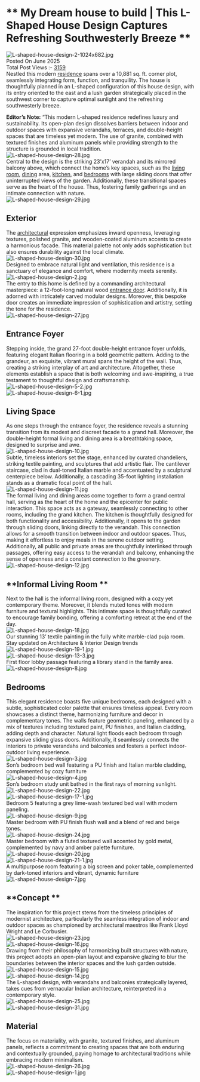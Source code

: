 # ** My Dream house to build | This L-Shaped House Design Captures Refreshing Southwesterly Breeze **
  
  
![L-shaped-house-design-2-1024x682.jpg](Attachments/L-shaped-house-design-2-1024x682.jpg)  
Posted On June 2025  
Total Post Views :- <ins>3159</ins>  
Nestled this modern [residence](https://thearchitectsdiary.com/?s=+residence) spans over a 10,881 sq. ft. corner plot, seamlessly integrating form, function, and tranquility. The house is thoughtfully planned in an L-shaped configuration of this house design, with its entry oriented to the east and a lush garden strategically placed in the southwest corner to capture optimal sunlight and the refreshing southwesterly breeze.  
  
**Editor’s Note:** “This modern L-shaped residence redefines luxury and sustainability. Its open-plan design dissolves barriers between indoor and outdoor spaces with expansive verandahs, terraces, and double-height spaces that are timeless yet modern. The use of granite, combined with textured finishes and aluminum panels while providing strength to the structure is grounded in local tradition.  
![L-shaped-house-design-28.jpg](Attachments/L-shaped-house-design-28.jpg)  
Central to the design is the striking 23’x17’ verandah and its mirrored balcony above, which connect the home’s key spaces, such as the [living room](https://thearchitectsdiary.com/?s=+living+room+), [dining](https://thearchitectsdiary.com/?s=+DINING) area, [kitchen](https://thearchitectsdiary.com/?s=+kitchen), and [bedrooms](https://thearchitectsdiary.com/?s=+bedroom) with large sliding doors that offer uninterrupted views of the garden. Additionally, these transitional spaces serve as the heart of the house. Thus, fostering family gatherings and an intimate connection with nature.   
![L-shaped-house-design-29.jpg](Attachments/L-shaped-house-design-29.jpg)  
## **Exterior**  
The [architectural](https://thearchitectsdiary.com/category/architecture/) expression emphasizes inward openness, leveraging textures, polished granite, and wooden-coated aluminum accents to create a harmonious facade. This material palette not only adds sophistication but also ensures durability against the local climate.  
![L-shaped-house-design-30.jpg](Attachments/L-shaped-house-design-30.jpg)  
Designed to embrace natural light and ventilation, this residence is a sanctuary of elegance and comfort, where modernity meets serenity.  
![L-shaped-house-design-2.jpg](Attachments/L-shaped-house-design-2.jpg)  
The entry to this home is defined by a commanding architectural masterpiece: a 12-foot-long natural wood [entrance door](https://thearchitectsdiary.com/?s=+entrance+door). Additionally, it is adorned with intricately carved modular designs. Moreover, this bespoke door creates an immediate impression of sophistication and artistry, setting the tone for the residence.  
![L-shaped-house-design-27.jpg](Attachments/L-shaped-house-design-27.jpg)  
## **Entrance Foyer**  
Stepping inside, the grand 27-foot double-height entrance foyer unfolds, featuring elegant Italian flooring in a bold geometric pattern. Adding to the grandeur, an exquisite, vibrant mural spans the height of the wall. Thus, creating a striking interplay of art and architecture. Altogether, these elements establish a space that is both welcoming and awe-inspiring, a true testament to thoughtful design and craftsmanship.  
![L-shaped-house-design-5-2.jpg](Attachments/L-shaped-house-design-5-2.jpg)  
![L-shaped-house-design-6-1.jpg](Attachments/L-shaped-house-design-6-1.jpg)  
## **Living Space**  
As one steps through the entrance foyer, the residence reveals a stunning transition from its modest and discreet facade to a grand hall. Moreover, the double-height formal living and dining area is a breathtaking space, designed to surprise and awe.  
![L-shaped-house-design-10.jpg](Attachments/L-shaped-house-design-10.jpg)  
Subtle, timeless interiors set the stage, enhanced by curated chandeliers, striking textile painting, and sculptures that add artistic flair. The cantilever staircase, clad in dual-toned Italian marble and accentuated by a sculptural centerpiece below. Additionally, a cascading 35-foot lighting installation stands as a dramatic focal point of the hall.  
![L-shaped-house-design-11.jpg](Attachments/L-shaped-house-design-11.jpg)  
The formal living and dining areas come together to form a grand central hall, serving as the heart of the home and the epicenter for public interaction. This space acts as a gateway, seamlessly connecting to other rooms, including the grand kitchen. The kitchen is thoughtfully designed for both functionality and accessibility. Additionally, it opens to the garden through sliding doors, linking directly to the verandah. This connection allows for a smooth transition between indoor and outdoor spaces. Thus, making it effortless to enjoy meals in the serene outdoor setting. Additionally, all public and private areas are thoughtfully interlinked through passages, offering easy access to the verandah and balcony, enhancing the sense of openness and a constant connection to the greenery.  
![L-shaped-house-design-12.jpg](Attachments/L-shaped-house-design-12.jpg)  
## **Informal Living Room **  
Next to the hall is the informal living room, designed with a cozy yet contemporary theme. Moreover, it blends muted tones with modern furniture and textural highlights. This intimate space is thoughtfully curated to encourage family bonding, offering a comforting retreat at the end of the day.  
![L-shaped-house-design-18.jpg](Attachments/L-shaped-house-design-18.jpg)  
Our stunning 13’ textile painting in the fully white marble-clad puja room.  
Stay updated on Architecture & Interior Design trends   
![L-shaped-house-design-19-1.jpg](Attachments/L-shaped-house-design-19-1.jpg)  
![L-shaped-house-design-13-3.jpg](Attachments/L-shaped-house-design-13-3.jpg)  
First floor lobby passage featuring a library stand in the family area.  
![L-shaped-house-design-8.jpg](Attachments/L-shaped-house-design-8.jpg)  
## **Bedrooms**  
This elegant residence boasts five unique bedrooms, each designed with a subtle, sophisticated color palette that ensures timeless appeal. Every room showcases a distinct theme, harmonizing furniture and decor in complementary tones. The walls feature geometric paneling, enhanced by a mix of textures including textured paint, PU finishes, and Italian cladding, adding depth and character. Natural light floods each bedroom through expansive sliding glass doors. Additionally, it seamlessly connects the interiors to private verandahs and balconies and fosters a perfect indoor-outdoor living experience.  
![L-shaped-house-design-3.jpg](Attachments/L-shaped-house-design-3.jpg)  
Son’s bedroom bed wall featuring a PU finish and Italian marble cladding, complemented by cozy furniture  
![L-shaped-house-design-4.jpg](Attachments/L-shaped-house-design-4.jpg)  
Son’s bedroom study unit bathed in the first rays of morning sunlight.  
![L-shaped-house-design-22.jpg](Attachments/L-shaped-house-design-22.jpg)  
![L-shaped-house-design-17-1.jpg](Attachments/L-shaped-house-design-17-1.jpg)  
Bedroom 5 featuring a grey lime-wash textured bed wall with modern paneling.  
![L-shaped-house-design-9.jpg](Attachments/L-shaped-house-design-9.jpg)  
Master bedroom with PU finish flush wall and a blend of red and beige tones.  
![L-shaped-house-design-24.jpg](Attachments/L-shaped-house-design-24.jpg)  
Master bedroom with a fluted textured wall accented by gold metal, complemented by navy and amber palette furniture.  
![L-shaped-house-design-20.jpg](Attachments/L-shaped-house-design-20.jpg)  
![L-shaped-house-design-21-1.jpg](Attachments/L-shaped-house-design-21-1.jpg)  
A multipurpose room featuring a big screen and poker table, complemented by dark-toned interiors and vibrant, dynamic furniture  
![L-shaped-house-design-7.jpg](Attachments/L-shaped-house-design-7.jpg)  
## **Concept **  
The inspiration for this project stems from the timeless principles of modernist architecture, particularly the seamless integration of indoor and outdoor spaces as championed by architectural maestros like Frank Lloyd Wright and Le Corbusier.   
![L-shaped-house-design-23.jpg](Attachments/L-shaped-house-design-23.jpg)  
![L-shaped-house-design-16.jpg](Attachments/L-shaped-house-design-16.jpg)  
Drawing from their philosophy of harmonizing built structures with nature, this project adopts an open-plan layout and expansive glazing to blur the boundaries between the interior spaces and the lush garden outside.   
![L-shaped-house-design-15.jpg](Attachments/L-shaped-house-design-15.jpg)  
![L-shaped-house-design-14.jpg](Attachments/L-shaped-house-design-14.jpg)  
The L-shaped design, with verandahs and balconies strategically layered, takes cues from vernacular Indian architecture, reinterpreted in a contemporary style.   
![L-shaped-house-design-25.jpg](Attachments/L-shaped-house-design-25.jpg)  
![L-shaped-house-design-31.jpg](Attachments/L-shaped-house-design-31.jpg)  
## **Material**  
The focus on materiality, with granite, textured finishes, and aluminum panels, reflects a commitment to creating spaces that are both enduring and contextually grounded, paying homage to architectural traditions while embracing modern minimalism.  
![L-shaped-house-design-26.jpg](Attachments/L-shaped-house-design-26.jpg)  
![L-shaped-house-design-1.jpg](Attachments/L-shaped-house-design-1.jpg)  
  
  
